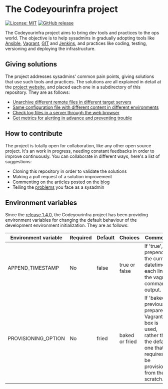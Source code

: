 # The Codeyourinfra project

[![License: MIT](https://img.shields.io/badge/License-MIT-yellow.svg)](https://opensource.org/licenses/MIT) [![GitHub release](https://img.shields.io/github/release/esign-consulting/codeyourinfra.svg)]()

The Codeyourinfra project aims to bring dev tools and practices to the ops world. The objective is to help sysadmins in gradually adopting tools like [Ansible](https://www.ansible.com), [Vagrant](https://www.vagrantup.com), [GIT](https://git-scm.com) and [Jenkins](https://jenkins.io), and practices like coding, testing, versioning and deploying the infrastructure.

## Giving solutions

The project addresses sysadmins' common pain points, giving solutions that use such tools and practices. The solutions are all explained in detail at the [project website](http://codeyourinfra.today), and placed each one in a subdirectory of this repository. They are as follows:

* [Unarchive different remote files in different target servers](https://github.com/esign-consulting/codeyourinfra/tree/master/unarchive_from_url_param)
* [Same configuration file with different content in different environments](https://github.com/esign-consulting/codeyourinfra/tree/master/same_cfgfile_diff_content)
* [Check log files in a server through the web browser](https://github.com/esign-consulting/codeyourinfra/tree/master/check_server_log_files)
* [Get metrics for alerting in advance and preventing trouble](https://github.com/esign-consulting/codeyourinfra/tree/master/get_metrics_for_alerting)

## How to contribute

The project is totally open for collaboration, like any other open source project. It's an work in progress, needing constant feedbacks in order to improve continuously. You can collaborate in different ways, here's a list of suggestions:

* Cloning this repository in order to validate the solutions
* Making a pull request of a solution improvement
* Commenting on the articles posted on the [blog](http://codeyourinfra.today/blog)
* Telling the [problems](http://codeyourinfra.today/your-problem) you face as a sysadmin

## Environment variables

Since the [release 1.4.0](https://github.com/esign-consulting/codeyourinfra/tree/1.4.0), the Codeyourinfra project has been providing environment variables for changing the default behaviour of the development environment initialization. They are as follows:

Environment variable | Required | Default | Choices | Comments
-------------------- | -------- | ------- | ------- | --------
APPEND_TIMESTAMP | No | false | true or false | If 'true', prepend the current datetime in each line of the vagrant command output.
PROVISIONING_OPTION | No | fried | baked or fried | If 'baked', a previously prepared Vagrant box is used, rather than the default one that requires to be provisioned from the scratch.
